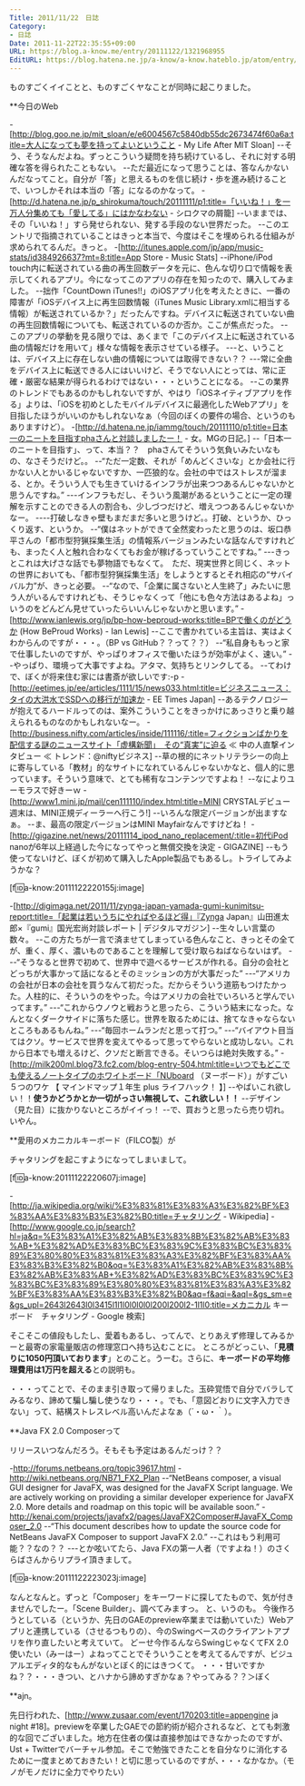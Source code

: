 ```yaml
---
Title: 2011/11/22　日誌
Category:
- 日誌
Date: 2011-11-22T22:35:55+09:00
URL: https://blog.a-know.me/entry/20111122/1321968955
EditURL: https://blog.hatena.ne.jp/a-know/a-know.hateblo.jp/atom/entry/12921228815727979388
---
```


ものすごくイイことと、ものすごくヤなことが同時に起こりました。



**今日のWeb

-[http://blog.goo.ne.jp/mit_sloan/e/e6004567c5840db55dc2673474f60a6a:title=大人になっても夢を持ってよいということ - My Life After MIT Sloan]
--そう、そうなんだよね。ずっとこういう疑問を持ち続けているし、それに対する明確な答を得られたこともない。
--ただ最近になって思うことは、答なんかないんだなってこと。自分が「答」と思えるものを信じ続け・歩を進み続けることで、いつしかそれは本当の「答」になるのかなって。
-[http://d.hatena.ne.jp/p_shirokuma/touch/20111111/p1:title=「いいね！」を一万人分集めても「愛してる」にはかなわない - シロクマの屑籠]
--いままでは、その「いいね！」すら発せられない、発する手段のない世界だった。
--このエントリで指摘されていることはきっと本当で、今度はそこを埋められる仕組みが求められてるんだ。きっと。
-[http://itunes.apple.com/jp/app/music-stats/id384926637?mt=8:title=App Store - Music Stats]
--iPhone/iPod touch内に転送されている曲の再生回数データを元に、色んな切り口で情報を表示してくれるアプリ。今になってこのアプリの存在を知ったので、購入してみました。
--拙作「CountDown iTunes!!」のiOSアプリ化を考えたときに、一番の障害が「iOSデバイス上に再生回数情報（iTunes Music Library.xmlに相当する情報）が転送されているか？」だったんですね。デバイスに転送されていない曲の再生回数情報についても、転送されているのか否か。ここが焦点だった。
--このアプリの挙動を見る限りでは、あくまで「このデバイス上に転送されている曲の情報だけを用いて」様々な情報を表示させている様子。
---と、いうことは、デバイス上に存在しない曲の情報については取得できない？？
---常に全曲をデバイス上に転送できる人にはいいけど、そうでない人にとっては、常に正確・厳密な結果が得られるわけではない・・・ということになる。
--この業界のトレンドでもあるのかもしれないですが、やはり「iOSネイティブアプリを作る」よりは、「iOSを初めとしたモバイルデバイスに最適化したWebアプリ」を目指したほうがいいのかもしれないなぁ（今回のぼくの要件の場合、というのもありますけど）。
-[http://d.hatena.ne.jp/iammg/touch/20111110/p1:title=日本一のニートを目指すphaさんと対談しましたー！ - 女。MGの日記。]
--「日本一のニートを目指す」、って、本当？？　phaさんてそういう気負いみたいなもの、なさそうだけど。。
--“ただ一定数、それが「めんどくさいな」とか会社に行かない人とかいるじゃないですか、一匹狼的な。会社の中ではストレスが溜まる、とか。そういう人でも生きていけるインフラが出来つつあるんじゃないかと思うんですね。”
---インフラもだし、そういう風潮があるということに一定の理解を示すことのできる人の割合も、少しづつだけど、増えつつあるんじゃないかなー。
----打破しなきゃ壁もまだまだ多いと思うけど。。打破、というか、ひっくり返す、というか。
--“僕はネットができて全然変わったと思うのは、坂口恭平さんの「都市型狩猟採集生活」の情報系バージョンみたいな話なんですけれども、まったく人と触れ合わなくてもお金が稼げるっていうことですね。”
---きっとこれは大げさな話でも夢物語でもなくて。　ただ、現実世界と同じく、ネットの世界においても、「都市型狩猟採集生活」をしようとするとそれ相応の“サバイバル力”が、きっと必要。
--“なので、「企業に属さないと人生終了」みたいに思う人がいるんですけれども、そうじゃなくって「他にも色々方法はあるよね」っいうのをどんどん見せていったらいいんじゃないかと思います。”
-[http://www.ianlewis.org/jp/bp-how-beproud-works:title=BPで働くのがどうか (How BeProud Works) - Ian Lewis]
--ここで書かれている主旨は、実はよくわからんのですが・・・。（BP vs GitHub？？って？？）
--“私自身ももっと家で仕事したいのですが、やっぱりオフィスで働いたほうが効率がよく、速い。”
--やっぱり、環境って大事ですよね。アタマ、気持ちとリンクしてる。
--てわけで、ぼくが将来住む家には書斎が欲しいです:-p
-[http://eetimes.jp/ee/articles/1111/15/news033.html:title=ビジネスニュース：タイの大洪水でSSDへの移行が加速か - EE Times Japan]
--あるテクノロジーが抱えてるハードルってのは、案外こういうことをきっかけにあっさりと乗り越えられるものなのかもしれないなー。
-[http://business.nifty.com/articles/inside/111116/:title=フィクションばかりを配信する謎のニュースサイト「虚構新聞」　その“真実”に迫る ≪ 中の人直撃インタビュー ≪ トレンド：@niftyビジネス]
--草の根的にネットリテラシーの向上に寄与している「教材」的なサイトになれているんじゃないかなと、個人的に思っています。そういう意味で、とても稀有なコンテンツですよね！
--なによりユーモラスで好きーｗ
-[http://www1.mini.jp/mail/cen111110/index.html:title=MINI CRYSTALデビュー 週末は、MINI正規ディーラーへ行こう!]
--いろんな限定バージョンが出ますなぁ。
--ま、最高の限定バージョンはMINI Mayfairなんですけどね！
-[http://gigazine.net/news/20111114_ipod_nano_replacement/:title=初代iPod nanoが6年以上経過した今になってやっと無償交換を決定 - GIGAZINE]
--もう使ってないけど、ぼくが初めて購入したApple製品でもあるし。トライしてみようかな？


[f:id:a-know:20111122220155j:image]


-[http://digimaga.net/2011/11/zynga-japan-yamada-gumi-kunimitsu-report:title=「起業は若いうちにやればやるほど得」『Zynga Japan』山田進太郎×『gumi』国光宏尚対談レポート | デジタルマガジン]
--生々しい言葉の数々。
--この方たちが一言で済ませてしまっている色んなこと、きっとその全てが、重く、厚く、濃いものであることを理解して受け取らねばならないはず。
---“そうなると世界で初めて、世界中で遊べるサービスが作れる。自分の会社とどっちが大事かって話になるとそのミッションの方が大事だった”
---“アメリカの会社が日本の会社を買うなんて初だった。だからそういう道筋もつけたかった。人柱的に、そういうのをやった。今はアメリカの会社でいろいろと学んでいってます。”
---“これからウノウと戦おうと思ったら、こういう結末になった。なんとなくダークサイドに落ちた感じ。世界を取るためには、捨てなきゃならないところもあるもんね。”
---“毎回ホームランだと思って打つ。”
---“バイアウト目当てはクソ。サービスで世界を変えてやるって思ってやらないと成功しない。これから日本でも増えるけど、クソだと断言できる。そいつらは絶対失敗する。”
-[http://milk200ml.blog73.fc2.com/blog-entry-504.html:title=いつでもどこでも使えるノートタイプのホワイトボード「NUboard （ヌーボード）」がすごい５つのワケ 【 マインドマップ１年生 plus ライフハック！ 】]
--やばいこれ欲しい！！<span class="deco" style="font-weight:bold;">使うかどうかとか一切がっさい無視して、これ欲しい！！</span>
--デザイン（見た目）に抜かりないところがイイっ！
--で、買おうと思ったら売り切れ。いやん。



**愛用のメカニカルキーボード（FILCO製）が

チャタリングを起こすようになってしまいまして。


[f:id:a-know:20111122220607j:image]


-[http://ja.wikipedia.org/wiki/%E3%83%81%E3%83%A3%E3%82%BF%E3%83%AA%E3%83%B3%E3%82%B0:title=チャタリング - Wikipedia]
-[http://www.google.co.jp/search?hl=ja&q=%E3%83%A1%E3%82%AB%E3%83%8B%E3%82%AB%E3%83%AB+%E3%82%AD%E3%83%BC%E3%83%9C%E3%83%BC%E3%83%89%E3%80%80%E3%83%81%E3%83%A3%E3%82%BF%E3%83%AA%E3%83%B3%E3%82%B0&oq=%E3%83%A1%E3%82%AB%E3%83%8B%E3%82%AB%E3%83%AB+%E3%82%AD%E3%83%BC%E3%83%9C%E3%83%BC%E3%83%89%E3%80%80%E3%83%81%E3%83%A3%E3%82%BF%E3%83%AA%E3%83%B3%E3%82%B0&aq=f&aqi=&aql=&gs_sm=e&gs_upl=2643l2643l0l3415l1l1l0l0l0l0l200l200l2-1l1l0:title=メカニカル キーボード　チャタリング - Google 検索]


そこそこの値段もしたし、愛着もあるし、ってんで、とりあえず修理してみるかーと最寄の家電量販店の修理窓口へ持ち込むことに。
ところがどっこい、「<span class="deco" style="font-weight:bold;">見積りに1050円頂いております</span>」とのこと。うーむ。さらに、<span class="deco" style="font-weight:bold;">キーボードの平均修理費用は1万円を超える</span>との説明も。


・・・ってことで、そのまま引き取って帰りました。玉砕覚悟で自分でバラしてみるなり、諦めて騙し騙し使うなり・・・。でも、「意図どおりに文字入力できない」って、結構ストレスレベル高いんだよなぁ（´・ω・｀）。



**Java FX 2.0 Composerって

リリースいつなんだろう。そもそも予定はあるんだっけ？？


-http://forums.netbeans.org/topic39617.html
-http://wiki.netbeans.org/NB71_FX2_Plan
--“NetBeans composer, a visual GUI designer for JavaFX, was designed for the JavaFX Script language. We are actively working on providing a similar developer experience for JavaFX 2.0. More details and roadmap on this topic will be available soon.”
-http://kenai.com/projects/javafx2/pages/JavaFX2Composer#JavaFX_Composer_2.0
--“This document describes how to update the source code for NetBeans JavaFX Composer to support JavaFX 2.0.”
--これはもう利用可能？？なの？？
---とか呟いてたら、Java FXの第一人者（ですよね！）のさくらばさんからリプライ頂きまして。

[f:id:a-know:20111122223023j:image]


なんとなんと。ずっと「Composer」をキーワードに探してたもので、気が付きませんでしたー。「Scene Builder」、調べてみますっ。
と、いうのも。
今後作ろうとしている（というか、先日のGAEのpreview卒業までは動いていた）Webアプリと連携している（させるつもりの）、今のSwingベースのクライアントアプリを作り直したいと考えていて。
どーせ今作るんならSwingじゃなくてFX 2.0使いたい（みーはー）よねってことでそういうことを考えてるんですが、ビジュアルエディタ的なもんがないとぼく的にはきつくて。
・・・甘いですかね？？・・・きつい、とハナから諦めすぎかなぁ？やってみる？？＞ぼく



**ajn。

先日行われた、[http://www.zusaar.com/event/170203:title=appengine ja night #18]。previewを卒業したGAEでの節約術が紹介されるなど、とても刺激的な回でございました。地方在住者の僕は直接参加はできなかったのですが、Ust + Twitterでバーチャル参加。そこで勉強できたことを自分なりに消化するために一度まとめておきたい！と切に思っているのですが、・・・なかなか。（モノがモノだけに全力でやりたい）


<script src="https://moshi-moshi.moshimo.works/moshimoshi/a_know_blog/20111122-1321968955?title=2011/11/22%E3%80%80%E6%97%A5%E8%AA%8C"></script>
